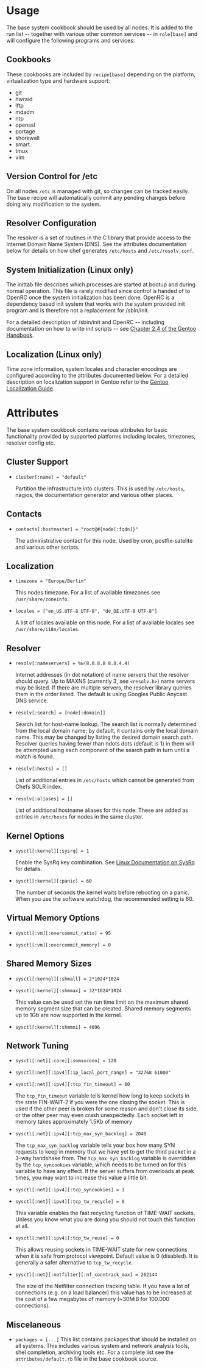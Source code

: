Usage
=====

The base system cookbook should be used by all nodes. It is added to the run
list -- together with various other common services -- in `role[base]` and will
configure the following programs and services:

Cookbooks
---------

These cookbooks are included by `recipe[base]` depending on the platform,
virtualization type and hardware support:

 * git
 * hwraid
 * lftp
 * mdadm
 * ntp
 * openssl
 * portage
 * shorewall
 * smart
 * tmux
 * vim

Version Control for /etc
------------------------

On all nodes `/etc` is managed with git, so changes can be tracked easily.  The
base recipe will automatically commit any pending changes before doing any
modification to the system.

Resolver Configuration
----------------------

The resolver is a set of routines in the C library that provide access to the
Internet Domain Name System (DNS). See the attributes documentation below for
details on how chef generates `/etc/hosts` and `/etc/resolv.conf`.

System Initialization (Linux only)
----------------------------------

The inittab file describes which processes are started at bootup and during
normal operation. This file is rarely modified since control is handed of to
OpenRC once the system initialization has been done. OpenRC is a dependency
based init system that works with the system provided init program and is
therefore not a replacement for /sbin/init.

For a detailed description of /sbin/init and OpenRC -- including documentation
on how to write init scripts -- see [Chapter 2.4 of the Gentoo
Handbook](http://www.gentoo.org/doc/en/handbook/handbook-amd64.xml?full=1#book_part2_chap4).

Localization (Linux only)
-------------------------

Time zone information, system locales and character encodings are configured
according to the attributes documented below. For a detailed description on
localization support in Gentoo refer to the [Gentoo Localization
Guide](http://www.gentoo.org/doc/en/guide-localization.xml).


Attributes
==========

The base system cookbook contains various attributes for basic functionality
provided by supported platforms including locales, timezones, resolver config etc.

Cluster Support
---------------

 * `cluster[:name] = "default"`

   Partition the infrastructure into clusters. This is used by `/etc/hosts`,
   nagios, the documentation generator and various other places.

Contacts
--------

 * `contacts[:hostmaster] = "root@#{node[:fqdn]}"`

   The administrative contact for this node. Used by cron, postfix-satelite
   and various other scripts.

Localization
------------

 * `timezone = "Europe/Berlin"`

   This nodes timezone. For a list of available timezones see
   `/usr/share/zoneinfo`.

 * `locales = ["en_US.UTF-8 UTF-8", "de_DE.UTF-8 UTF-8"]`

   A list of locales available on this node. For a list of available locales
   see `/usr/share/i18n/locales`.

Resolver
--------

 * `resolv[:nameservers] = %w(8.8.8.8 8.8.4.4)`

   Internet addresses (in dot notation) of name servers that the resolver
   should query. Up to MAXNS (currently 3, see `<resolv.h>`) name servers may
   be listed.  If there are multiple servers, the resolver library queries them
   in the order listed. The default is using Googles Public Anycast DNS
   service.

 * `resolv[:search] = [node[:domain]]`

   Search list for host-name lookup. The search list is normally determined
   from the local domain name; by default, it contains only the local domain
   name.  This may be changed by listing the desired domain search path.
   Resolver queries having fewer than  ndots dots  (default is 1) in them will
   be attempted using each component of the search path in turn until a match
   is found.

 * `resolv[:hosts] = []`

   List of additional entries in `/etc/hosts` which cannot be generated from
   Chefs SOLR index.

 * `resolv[:aliases] = []`

   List of additional hostname aliases for this node. These are added as
   entries in `/etc/hosts` for nodes in the same cluster.

Kernel Options
--------------

 * `sysctl[:kernel][:sysrq] = 1`

   Enable the SysRq key combination. See [Linux Documentation on
   SysRq](http://www.kernel.org/doc/Documentation/sysrq.txt) for details.

 * `sysctl[:kernel][:panic] = 60`

   The number of seconds the kernel waits before rebooting on a panic. When you
   use the software watchdog, the recommended setting is 60.

Virtual Memory Options
----------------------

 * `sysctl[:vm][:overcommit_ratio] = 95`

 * `sysctl[:vm][:overcommit_memory] = 0`

Shared Memory Sizes
-------------------

 * `sysctl[:kernel][:shmall] = 2*1024*1024`

 * `sysctl[:kernel][:shmmax] = 32*1024*1024`

   This value can be used set the run time limit on the maximum shared memory
   segment size that can be created.  Shared memory segments up to 1Gb are now
   supported in the kernel.

 * `sysctl[:kernel][:shmmni] = 4096`

Network Tuning
--------------

 * `sysctl[:net][:core][:somaxconn] = 128`

 * `sysctl[:net][:ipv4][:ip_local_port_range] = "32768 61000"`

 * `sysctl[:net][:ipv4][:tcp_fin_timeout] = 60`

   The `tcp_fin_timeout` variable tells kernel how long to keep sockets in the
   state FIN-WAIT-2 if you were the one closing the socket. This is used if the
   other peer is broken for some reason and don't close its side, or the other
   peer may even crash unexpectedly. Each socket left in memory takes
   approximately 1.5Kb of memory

 * `sysctl[:net][:ipv4][:tcp_max_syn_backlog] = 2048`

   The `tcp_max_syn_backlog` variable tells your box how many SYN requests to
   keep in memory that we have yet to get the third packet in a 3-way handshake
   from. The `tcp_max_syn_backlog` variable is overridden by the
   `tcp_syncookies` variable, which needs to be turned on for this variable to
   have any effect.  If the server suffers from overloads at peak times, you
   may want to increase this value a little bit.

 * `sysctl[:net][:ipv4][:tcp_syncookies] = 1`

 * `sysctl[:net][:ipv4][:tcp_tw_recycle] = 0`

   This variable enables the fast recycling function of TIME-WAIT sockets.
   Unless you know what you are doing you should not touch this function at
   all.

 * `sysctl[:net][:ipv4][:tcp_tw_reuse] = 0`

   This allows reusing sockets in TIME-WAIT state for new connections when it
   is safe from protocol viewpoint. Default value is 0 (disabled). It is
   generally a safer alternative to `tcp_tw_recycle`.

 * `sysctl[:net][:netfilter][:nf_conntrack_max] = 262144`

   The size of the Netfilter connection tracking table. If you have a lot of
   connections (e.g. on a load balancer) this value has to be increased at the
   cost of a few megabytes of memory (~30MiB for 100.000 connections).

Miscelaneous
------------

 * `packages = [...]`
   This list contains packages that should be installed on all systems. This
   includes various system and  network analysis tools, shel completion,
   archiving tools etc. For a complete list see the `attributes/default.rb`
   file in the base cookbook source.
